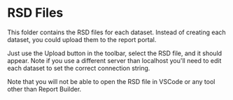 # RSD Files

This folder contains the RSD files for each dataset. Instead of creating each dataset, you could upload them to the report portal.

Just use the Upload button in the toolbar, select the RSD file, and it should appear. Note if you use a different server than localhost you'll need to edit each dataset to set the correct connection string.

Note that you will not be able to open the RSD file in VSCode or any tool other than Report Builder.
